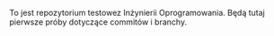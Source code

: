 To jest repozytorium testowez Inżynierii Oprogramowania.
Będą tutaj pierwsze próby dotyczące commitów i branchy.
